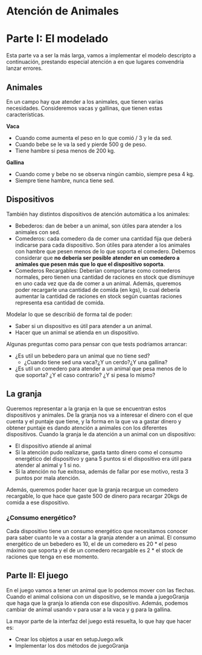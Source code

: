 # Atención de Animales

# Parte I: El modelado

Esta parte va a ser la más larga, vamos a implementar el modelo descripto a continuación, prestando especial atención a en que lugares convendría lanzar errores.

## Animales

En un campo hay que atender a los animales, que tienen varias necesidades. Consideremos vacas y gallinas, que tienen estas características.

**Vaca**

* Cuando come aumenta el peso en lo que comió / 3 y le da sed.
* Cuando bebe se le va la sed y pierde 500 g de peso.
* Tiene hambre si pesa menos de 200 kg.	

**Gallina**

* Cuando come y bebe no se observa ningún cambio, siempre pesa 4 kg.
* Siempre tiene hambre, nunca tiene sed.

## Dispositivos

También hay distintos dispositivos de atención automática a los animales:

* Bebederos: dan de beber a un animal, son útiles para atender a los animales con sed. 
* Comederos: cada comedero da de comer una cantidad fija que deberá indicarse para cada dispositivo. Son útiles para atender a los animales con hambre que pesen menos de lo que soporta el comedero. Debemos considerar que **no debería ser posible atender en un comedero a animales que pesen más que lo que el dispositivo soporta**.
* Comederos Recargables: Deberían comportarse como comederos normales, pero tienen una cantidad de raciones en stock que disminuye en uno cada vez que da de comer a un animal. Además, queremos poder recargarle una cantidad de comida (en kgs), lo cual debería aumentar la cantidad de raciones en stock según cuantas raciones representa esa cantidad de comida.

Modelar lo que se describió de forma tal de poder:

* Saber si un dispositivo es útil para atender a un animal.
* Hacer que un animal se atienda en un dispositivo.

Algunas preguntas como para pensar con que tests podriamos arrancar:
- ¿Es util un bebedero para un animal que no tiene sed?
  - ¿Cuando tiene sed una vaca?¿Y un cerdo?¿Y una gallina?
- ¿Es util un comedero para atender a un animal que pesa menos de lo que soporta? ¿Y el caso contrario? ¿Y si pesa lo mismo?

## La granja

Queremos representar a la granja en la que se encuentran estos dispositivos y animales.
De la granja nos va a interesar el dinero con el que cuenta y el puntaje que tiene, y la forma en la que va a gastar dinero y obtener puntaje es dando atención a animales con los diferentes dispositivos.
Cuando la granja le da atención a un animal con un dispositivo:

- El dispositivo atiende al animal
- Si la atención pudo realizarse, gasta tanto dinero como el consumo energético del dispositivo y gana 5 puntos si el dispositivo era útil para atender al animal y 1 si no.
- Si la atención no fue exitosa, además de fallar por ese motivo, resta 3 puntos por mala atención.

Además, queremos poder hacer que la granja recargue un comedero recargable, lo que hace que gaste 500 de dinero para recargar 20kgs de comida a ese dispositivo.

### ¿Consumo energético?

Cada dispositivo tiene un consumo energético que necesitamos conocer para saber cuanto le va a costar a la granja atender a un animal.
El consumo energético de un bebedero es 10, el de un comedero es 20 * el peso máximo que soporta y el de un comedero recargable es 2 * el stock de raciones que tenga en ese momento.

## Parte II: El juego

En el juego vamos a tener un animal que lo podemos mover con las flechas.
Cuando el animal colisiona con un dispositivo, se le manda a juegoGranja que haga que la granja lo atienda con ese dispositivo.
Además, podemos cambiar de animal usando v para usar a la vaca y g para la gallina.

La mayor parte de la interfaz del juego está resuelta, lo que hay que hacer es:
- Crear los objetos a usar en setupJuego.wlk
- Implementar los dos métodos de juegoGranja


